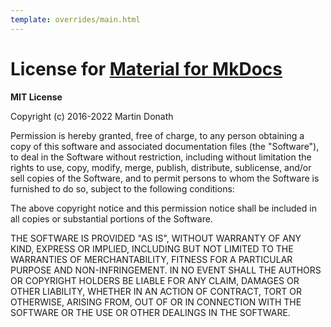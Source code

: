 ```yaml
---
template: overrides/main.html
---
```


# License for [**Material for MkDocs**](https://squidfunk.github.io/mkdocs-material/)

**MIT License**

Copyright (c) 2016-2022 Martin Donath

Permission is hereby granted, free of charge, to any person obtaining a copy
of this software and associated documentation files (the "Software"), to
deal in the Software without restriction, including without limitation the
rights to use, copy, modify, merge, publish, distribute, sublicense, and/or
sell copies of the Software, and to permit persons to whom the Software is
furnished to do so, subject to the following conditions:

The above copyright notice and this permission notice shall be included in
all copies or substantial portions of the Software.

THE SOFTWARE IS PROVIDED "AS IS", WITHOUT WARRANTY OF ANY KIND, EXPRESS OR
IMPLIED, INCLUDING BUT NOT LIMITED TO THE WARRANTIES OF MERCHANTABILITY,
FITNESS FOR A PARTICULAR PURPOSE AND NON-INFRINGEMENT. IN NO EVENT SHALL THE
AUTHORS OR COPYRIGHT HOLDERS BE LIABLE FOR ANY CLAIM, DAMAGES OR OTHER
LIABILITY, WHETHER IN AN ACTION OF CONTRACT, TORT OR OTHERWISE, ARISING
FROM, OUT OF OR IN CONNECTION WITH THE SOFTWARE OR THE USE OR OTHER DEALINGS
IN THE SOFTWARE.
